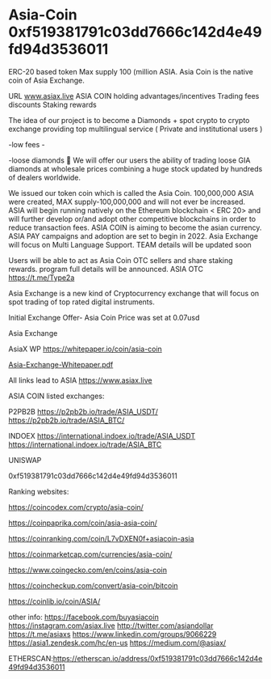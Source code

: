 # Asia-Coin     0xf519381791c03dd7666c142d4e49fd94d3536011

ERC-20 based token
Max supply 100 (million ASIA.
Asia Coin is the native coin of Asia Exchange.

URL   www.asiax.live
ASIA COIN holding advantages/incentives 
Trading fees discounts
Staking rewards

The idea of our project is to become a Diamonds + spot crypto to crypto exchange providing top multilingual service 
( Private and institutional users )

-low fees - 


-loose diamonds 💎 
We will offer our users the ability of trading loose GIA diamonds at wholesale prices combining a huge stock updated by hundreds of dealers worldwide.

We issued our token coin which is called the Asia Coin.
100,000,000 ASIA were created, MAX supply-100,000,000 and will not ever be increased.
ASIA will begin running natively on the Ethereum blockchain < ERC 20> and will further develop or/and adopt other competitive blockchains in order to reduce transaction fees.
ASIA COIN is aiming to become the asian currency.
ASIA PAY campaigns and adoption are set to begin in 2022.
Asia Exchange will focus on Multi Language Support.
TEAM details will be updated soon

Users will be able to act as Asia Coin OTC sellers and share staking rewards.
program full details will be announced. 
ASIA OTC
https://t.me/Type2a


Asia Exchange is a new kind of Cryptocurrency exchange that will focus on spot trading of top rated digital instruments.

Initial Exchange Offer- Asia Coin
Price was set at 0.07usd

Asia Exchange

AsiaX
WP
https://whitepaper.io/coin/asia-coin

[Asia-Exchange-Whitepaper.pdf](https://github.com/AsiaX1/Asia-Exchange/files/6647520/Asia-Exchange-Whitepaper.pdf)



All links lead to ASIA
https://www.asiax.live


ASIA COIN listed exchanges:

P2PB2B     https://p2pb2b.io/trade/ASIA_USDT/
           https://p2pb2b.io/trade/ASIA_BTC/


INDOEX      https://international.indoex.io/trade/ASIA_USDT
            https://international.indoex.io/trade/ASIA_BTC

UNISWAP


0xf519381791c03dd7666c142d4e49fd94d3536011

Ranking websites:

https://coincodex.com/crypto/asia-coin/

https://coinpaprika.com/coin/asia-asia-coin/

https://coinranking.com/coin/L7vDXEN0f+asiacoin-asia

https://coinmarketcap.com/currencies/asia-coin/

https://www.coingecko.com/en/coins/asia-coin

https://coincheckup.com/convert/asia-coin/bitcoin

https://coinlib.io/coin/ASIA/



other info:
https://facebook.com/buyasiacoin
https://instagram.com/asiax.live
http://twitter.com/asiandollar
https://t.me/asiaxs
https://www.linkedin.com/groups/9066229
https://asia1.zendesk.com/hc/en-us
https://medium.com/@asiax/




ETHERSCAN:https://etherscan.io/address/0xf519381791c03dd7666c142d4e49fd94d3536011


